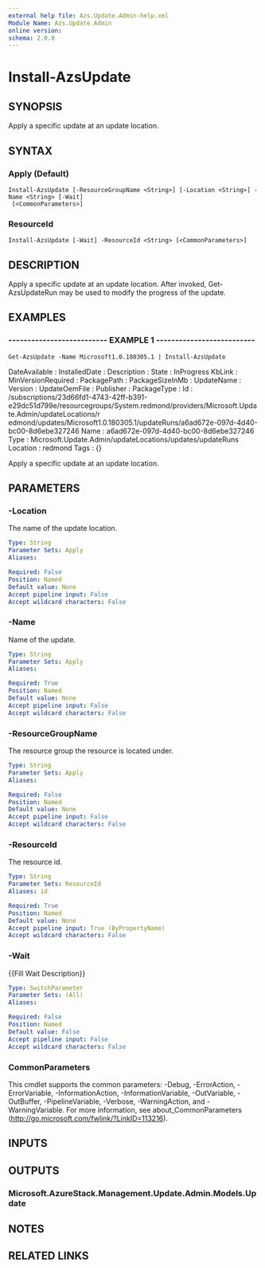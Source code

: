 ```yaml
---
external help file: Azs.Update.Admin-help.xml
Module Name: Azs.Update.Admin
online version: 
schema: 2.0.0
---
```


# Install-AzsUpdate

## SYNOPSIS
Apply a specific update at an update location.

## SYNTAX

### Apply (Default)
```
Install-AzsUpdate [-ResourceGroupName <String>] [-Location <String>] -Name <String> [-Wait]
 [<CommonParameters>]
```

### ResourceId
```
Install-AzsUpdate [-Wait] -ResourceId <String> [<CommonParameters>]
```

## DESCRIPTION
Apply a specific update at an update location. 
After invoked, Get-AzsUpdateRun may be used to modify the progress of the update.

## EXAMPLES

### -------------------------- EXAMPLE 1 --------------------------
```
Get-AzsUpdate -Name Microsoft1.0.180305.1 | Install-AzsUpdate
```

DateAvailable      :
InstalledDate      :
Description        :
State              : InProgress
KbLink             :
MinVersionRequired :
PackagePath        :
PackageSizeInMb    :
UpdateName         :
Version            :
UpdateOemFile      :
Publisher          :
PackageType        :
Id                 : /subscriptions/23d66fd1-4743-42ff-b391-e29dc51d799e/resourcegroups/System.redmond/providers/Microsoft.Update.Admin/updateLocations/r
					 edmond/updates/Microsoft1.0.180305.1/updateRuns/a6ad672e-097d-4d40-bc00-8d6ebe327246
Name               : a6ad672e-097d-4d40-bc00-8d6ebe327246
Type               : Microsoft.Update.Admin/updateLocations/updates/updateRuns
Location           : redmond
Tags               : {}

   Apply a specific update at an update location.

## PARAMETERS

### -Location
The name of the update location.

```yaml
Type: String
Parameter Sets: Apply
Aliases: 

Required: False
Position: Named
Default value: None
Accept pipeline input: False
Accept wildcard characters: False
```

### -Name
Name of the update.

```yaml
Type: String
Parameter Sets: Apply
Aliases: 

Required: True
Position: Named
Default value: None
Accept pipeline input: False
Accept wildcard characters: False
```

### -ResourceGroupName
The resource group the resource is located under.

```yaml
Type: String
Parameter Sets: Apply
Aliases: 

Required: False
Position: Named
Default value: None
Accept pipeline input: False
Accept wildcard characters: False
```

### -ResourceId
The resource id.

```yaml
Type: String
Parameter Sets: ResourceId
Aliases: id

Required: True
Position: Named
Default value: None
Accept pipeline input: True (ByPropertyName)
Accept wildcard characters: False
```

### -Wait
{{Fill Wait Description}}

```yaml
Type: SwitchParameter
Parameter Sets: (All)
Aliases: 

Required: False
Position: Named
Default value: False
Accept pipeline input: False
Accept wildcard characters: False
```

### CommonParameters
This cmdlet supports the common parameters: -Debug, -ErrorAction, -ErrorVariable, -InformationAction, -InformationVariable, -OutVariable, -OutBuffer, -PipelineVariable, -Verbose, -WarningAction, and -WarningVariable. For more information, see about_CommonParameters (http://go.microsoft.com/fwlink/?LinkID=113216).

## INPUTS

## OUTPUTS

### Microsoft.AzureStack.Management.Update.Admin.Models.Update

## NOTES

## RELATED LINKS

